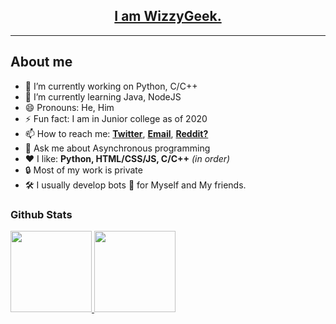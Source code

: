 <a href="https://wizzygeek.github.io"><h2 align="center">I am WizzyGeek.</h2></a>

<hr>

## About me

- 🔭 I’m currently working on Python, C/C++
- 🌱 I’m currently learning Java, NodeJS
- 😄 Pronouns: He, Him
- ⚡ Fun fact: I am in Junior college as of 2020
- 📫 How to reach me: 
      <a href="https://twitter.com/WizzyGeek">**Twitter**</a>, 
      <a href="mailto:ojasscoding@gmail.com">**Email**</a>, 
      <a href="https://www.reddit.com/user/WizzyGeek">**Reddit?**</a>
- 💬 Ask me about Asynchronous programming
- ❤ I like: **Python, HTML/CSS/JS, C/C++** *(in order)*
- 🔒 Most of my work is private
- 🛠 I usually develop bots 🤖 for Myself and My friends.

### Github Stats

<a href="https://github.com/anuraghazra/github-readme-stats">
    <img height="130em" src="https://github-readme-stats.vercel.app/api?username=WizzyGeek&theme=radical"/>
    <img height="130em" src="https://github-readme-stats.vercel.app/api/top-langs/?username=WizzyGeek&theme=radical"/>
</a>
